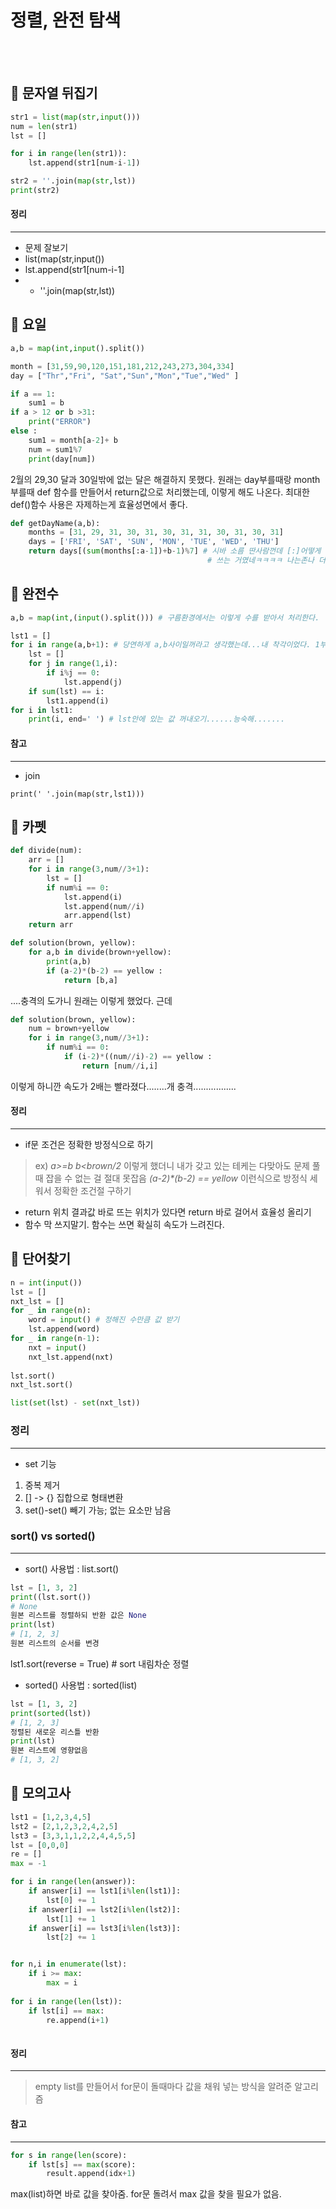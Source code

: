 # 정렬, 완전 탐색
<br>
<br>

## :mega: 문자열 뒤집기 
```python
str1 = list(map(str,input()))
num = len(str1)
lst = []

for i in range(len(str1)):
	lst.append(str1[num-i-1])

str2 = ''.join(map(str,lst))
print(str2)
```
#### 정리 
-------------
* 문제 잘보기
* list(map(str,input())
* lst.append(str1[num-i-1]
* * ''.join(map(str,lst))


## :mega: 요일

```python
a,b = map(int,input().split())

month = [31,59,90,120,151,181,212,243,273,304,334]
day = ["Thr","Fri", "Sat","Sun","Mon","Tue","Wed" ]

if a == 1:
    sum1 = b 
if a > 12 or b >31:
    print("ERROR")
else :
    sum1 = month[a-2]+ b
    num = sum1%7
    print(day[num])
```
2월의 29,30 달과 30일밖에 없는 달은 해결하지 못했다. 
원래는 day부를때랑 month 부를때 def 함수를 만들어서 return값으로 처리했는데, 이렇게 해도 나온다. 최대한 def()함수 사용은 자제하는게 효율성면에서 좋다.

```PYTHON
def getDayName(a,b):
    months = [31, 29, 31, 30, 31, 30, 31, 31, 30, 31, 30, 31]
    days = ['FRI', 'SAT', 'SUN', 'MON', 'TUE', 'WED', 'THU']
    return days[(sum(months[:a-1])+b-1)%7] # 시바 소름 딴사람껀데 [:]어떻게 쓰나 했더니 이렇
                                            # 쓰는 거였네ㅋㅋㅋㅋ 나는존나 더했었는데 
```

## :mega: 완전수

```python
a,b = map(int,(input().split())) # 구름환경에서는 이렇게 수를 받아서 처리한다. 

lst1 = []
for i in range(a,b+1): # 당연하게 a,b사이일꺼라고 생각했는데...내 착각이었다. 1부터 6일수도 있는거자나  방심하지 않기
	lst = []
	for j in range(1,i):
		if i%j == 0:
			lst.append(j)
	if sum(lst) == i:
		lst1.append(i)
for i in lst1:
	print(i, end=' ') # lst안에 있는 값 꺼내오기......능숙해.......
```
#### 참고
-------------
* join
```
print(' '.join(map(str,lst1)))
```
## :mega: 카펫
```python
def divide(num):
    arr = [] 
    for i in range(3,num//3+1):
        lst = []
        if num%i == 0:
            lst.append(i)
            lst.append(num//i)
            arr.append(lst)
    return arr

def solution(brown, yellow):
    for a,b in divide(brown+yellow):
        print(a,b)
        if (a-2)*(b-2) == yellow :
            return [b,a]
```
....충격의 도가니 원래는 이렇게 했었다. 근데 

```python
def solution(brown, yellow):
    num = brown+yellow
    for i in range(3,num//3+1):
        if num%i == 0:
            if (i-2)*((num//i)-2) == yellow :
                return [num//i,i]
```
이렇게 하니깐 속도가 2배는 빨라졌다........개 충격.................

#### 정리 
-------------
* if문 조건은 정확한 방정식으로 하기
> ex) _a>=b b<brown/2_ 이렇게 했더니 내가 갖고 있는 테케는 다맞아도 문제 풀 때 잡을 수 없는 걸 절대 못잡음 _(a-2)*(b-2) == yellow_ 이런식으로 방정식 세워서 정확한 조건절 구하기
* return 위치
결과값 바로 뜨는 위치가 있다면 return 바로 걸어서 효율성 올리기
* 함수 막 쓰지말기.
함수는 쓰면 확실히 속도가 느려진다. 




## :mega: 단어찾기 

```python
n = int(input())
lst = []
nxt_lst = []
for _ in range(n):
    word = input() # 정해진 수만큼 값 받기
    lst.append(word)
for _ in range(n-1):
    nxt = input()
    nxt_lst.append(nxt)
    
lst.sort()
nxt_lst.sort()

list(set(lst) - set(nxt_lst))
```

### 정리 
-------------
* set 기능
1. 중복 제거
2. [] -> {} 집합으로 형태변환
3. set()-set() 빼기 가능; 없는 요소만 남음

### sort() vs sorted() 
-------------
* sort()
사용법 : list.sort()
```python
lst = [1, 3, 2]
print((lst.sort())
# None 
원본 리스트를 정렬하되 반환 값은 None
print(lst)
# [1, 2, 3]
원본 리스트의 순서를 변경
```
lst1.sort(reverse = True) # sort 내림차순 정렬
* sorted()
사용법 : sorted(list)
```python
lst = [1, 3, 2]
print(sorted(lst))
# [1, 2, 3]
정렬된 새로운 리스틀 반환
print(lst)
원본 리스트에 영향없음
# [1, 3, 2]
```

## :mega: 모의고사 

```python
lst1 = [1,2,3,4,5]
lst2 = [2,1,2,3,2,4,2,5]
lst3 = [3,3,1,1,2,2,4,4,5,5]
lst = [0,0,0]
re = []
max = -1

for i in range(len(answer)):
    if answer[i] == lst1[i%len(lst1)]:
        lst[0] += 1
    if answer[i] == lst2[i%len(lst2)]:
        lst[1] += 1
    if answer[i] == lst3[i%len(lst3)]:
        lst[2] += 1


for n,i in enumerate(lst):
    if i >= max:
        max = i
        
for i in range(len(lst)):
    if lst[i] == max:
        re.append(i+1)
 
 ```

#### 정리 
-------------
> empty list를 만들어서 for문이 돌때마다 값을 채워 넣는 방식을 알려준 알고리즘


#### 참고
-----------------

```python
for s in range(len(score):
    if lst[s] == max(score):
        result.append(idx+1)
```

max(list)하면 바로 값을 찾아줌. for문 돌려서 max 값을 찾을 필요가 없음.
            





